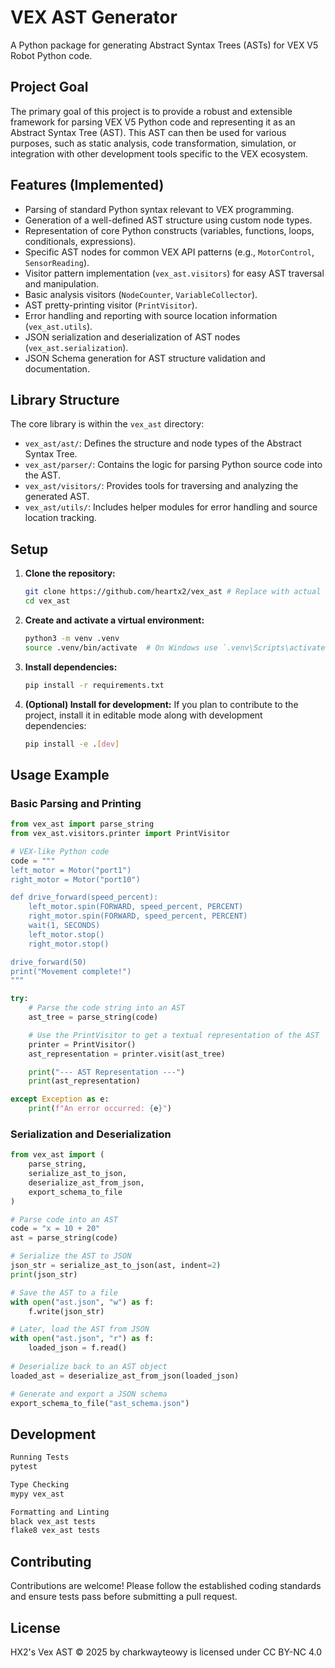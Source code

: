 # VEX AST Generator

A Python package for generating Abstract Syntax Trees (ASTs) for VEX V5 Robot Python code.

## Project Goal

The primary goal of this project is to provide a robust and extensible framework for parsing VEX V5 Python code and representing it as an Abstract Syntax Tree (AST). This AST can then be used for various purposes, such as static analysis, code transformation, simulation, or integration with other development tools specific to the VEX ecosystem.

## Features (Implemented)

*   Parsing of standard Python syntax relevant to VEX programming.
*   Generation of a well-defined AST structure using custom node types.
*   Representation of core Python constructs (variables, functions, loops, conditionals, expressions).
*   Specific AST nodes for common VEX API patterns (e.g., `MotorControl`, `SensorReading`).
*   Visitor pattern implementation (`vex_ast.visitors`) for easy AST traversal and manipulation.
*   Basic analysis visitors (`NodeCounter`, `VariableCollector`).
*   AST pretty-printing visitor (`PrintVisitor`).
*   Error handling and reporting with source location information (`vex_ast.utils`).
*   JSON serialization and deserialization of AST nodes (`vex_ast.serialization`).
*   JSON Schema generation for AST structure validation and documentation.

## Library Structure

The core library is within the `vex_ast` directory:

*   `vex_ast/ast/`: Defines the structure and node types of the Abstract Syntax Tree.
*   `vex_ast/parser/`: Contains the logic for parsing Python source code into the AST.
*   `vex_ast/visitors/`: Provides tools for traversing and analyzing the generated AST.
*   `vex_ast/utils/`: Includes helper modules for error handling and source location tracking.

## Setup

1.  **Clone the repository:**
    ```bash
    git clone https://github.com/heartx2/vex_ast # Replace with actual URL
    cd vex_ast
    ```

2.  **Create and activate a virtual environment:**
    ```bash
    python3 -m venv .venv
    source .venv/bin/activate  # On Windows use `.venv\Scripts\activate`
    ```

3.  **Install dependencies:**
    ```bash
    pip install -r requirements.txt
    ```

4.  **(Optional) Install for development:**
    If you plan to contribute to the project, install it in editable mode along with development dependencies:
    ```bash
    pip install -e .[dev]
    ```

## Usage Example

### Basic Parsing and Printing

```python
from vex_ast import parse_string
from vex_ast.visitors.printer import PrintVisitor

# VEX-like Python code
code = """
left_motor = Motor("port1")
right_motor = Motor("port10")

def drive_forward(speed_percent):
    left_motor.spin(FORWARD, speed_percent, PERCENT)
    right_motor.spin(FORWARD, speed_percent, PERCENT)
    wait(1, SECONDS)
    left_motor.stop()
    right_motor.stop()

drive_forward(50)
print("Movement complete!")
"""

try:
    # Parse the code string into an AST
    ast_tree = parse_string(code)

    # Use the PrintVisitor to get a textual representation of the AST
    printer = PrintVisitor()
    ast_representation = printer.visit(ast_tree)

    print("--- AST Representation ---")
    print(ast_representation)

except Exception as e:
    print(f"An error occurred: {e}")
```

### Serialization and Deserialization

```python
from vex_ast import (
    parse_string, 
    serialize_ast_to_json, 
    deserialize_ast_from_json,
    export_schema_to_file
)

# Parse code into an AST
code = "x = 10 + 20"
ast = parse_string(code)

# Serialize the AST to JSON
json_str = serialize_ast_to_json(ast, indent=2)
print(json_str)

# Save the AST to a file
with open("ast.json", "w") as f:
    f.write(json_str)

# Later, load the AST from JSON
with open("ast.json", "r") as f:
    loaded_json = f.read()
    
# Deserialize back to an AST object
loaded_ast = deserialize_ast_from_json(loaded_json)

# Generate and export a JSON schema
export_schema_to_file("ast_schema.json")
```

## Development
```bash
Running Tests
pytest
```
```bash
Type Checking
mypy vex_ast
```
```bash
Formatting and Linting
black vex_ast tests
flake8 vex_ast tests
```
## Contributing

Contributions are welcome! Please follow the established coding standards and ensure tests pass before submitting a pull request.

## License

HX2's Vex AST © 2025 by charkwayteowy is licensed under CC BY-NC 4.0